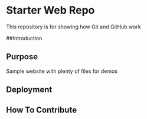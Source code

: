 # Starter Web Repo

This repository is for showing how Git and GitHub work


##Introduction

## Purpose

Sample website with plenty of files for demos

## Deployment

## How To Contribute